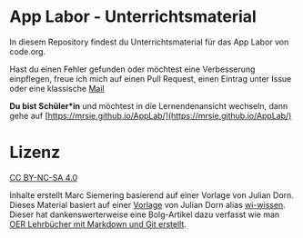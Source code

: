 # App Labor - Unterrichtsmaterial
In diesem Repository findest du Unterrichtsmaterial für das App Labor von code.org.

Hast du einen Fehler gefunden oder möchtest eine Verbesserung einpflegen, freue ich mich auf einen Pull Request, einen Eintrag unter Issue oder eine klassische [Mail](mailto:m.siemering.edu@gmail.com)

**Du bist Schüler&#42;in** und möchtest in die Lernendenansicht wechseln, dann gehe auf [https://mrsie.github.io/AppLab/](https://mrsie.github.io/AppLab/)


# Lizenz
[CC BY-NC-SA 4.0](https://creativecommons.org/licenses/by-nc-sa/4.0/deed.de)

Inhalte erstellt Marc Siemering basierend auf einer Vorlage von Julian Dorn.
Dieses Material basiert auf einer [Vorlage](https://github.com/wi-wissen/informatikschulbuch) von Julian Dorn alias [wi-wissen](https://github.com/wi-wissen/). Dieser hat dankenswerterweise eine Bolg-Artikel dazu verfasst wie man [OER Lehrbücher mit Markdown und Git erstellt](https://blog.wi-wissen.de/post/oer-lehrbuecher-mit-markdown-und-git-erstellen).

